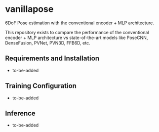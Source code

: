 # vanillapose
6DoF Pose estimation with the conventional encoder + MLP architecture.

This repository exists to compare the performance of the conventional encoder + MLP architecture vs state-of-the-art models like PoseCNN, DenseFusion, PVNet, PVN3D, FFB6D, etc.

## Requirements and Installation
- to-be-added

## Training Configuration
- to-be-added

## Inference
- to-be-added
